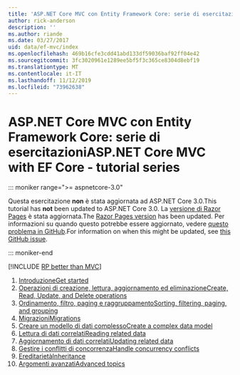 ```yaml
---
title: 'ASP.NET Core MVC con Entity Framework Core: serie di esercitazioni'
author: rick-anderson
description: ''
ms.author: riande
ms.date: 03/27/2017
uid: data/ef-mvc/index
ms.openlocfilehash: 469b16cfe3cdd41abd133df59036baf92ff04e42
ms.sourcegitcommit: 3fc3020961e1289ee5bf5f3c365ce8304d8ebf19
ms.translationtype: MT
ms.contentlocale: it-IT
ms.lasthandoff: 11/12/2019
ms.locfileid: "73962638"
---
```

# <a name="aspnet-core-mvc-with-ef-core---tutorial-series"></a><span data-ttu-id="07b94-102">ASP.NET Core MVC con Entity Framework Core: serie di esercitazioni</span><span class="sxs-lookup"><span data-stu-id="07b94-102">ASP.NET Core MVC with EF Core - tutorial series</span></span>

::: moniker range=">= aspnetcore-3.0"

<span data-ttu-id="07b94-103">Questa esercitazione **non** è stata aggiornata ad ASP.NET Core 3.0.</span><span class="sxs-lookup"><span data-stu-id="07b94-103">This tutorial has **not** been updated to ASP.NET Core 3.0.</span></span> <span data-ttu-id="07b94-104">La [versione di Razor Pages](xref:data/ef-rp/intro) è stata aggiornata.</span><span class="sxs-lookup"><span data-stu-id="07b94-104">The [Razor Pages version](xref:data/ef-rp/intro) has been updated.</span></span> <span data-ttu-id="07b94-105">Per informazioni su quando questo potrebbe essere aggiornato, vedere [questo problema in GitHub](https://github.com/aspnet/AspNetCore.Docs/issues/13920).</span><span class="sxs-lookup"><span data-stu-id="07b94-105">For information on when this might be updated, see [this GitHub issue](https://github.com/aspnet/AspNetCore.Docs/issues/13920).</span></span>

::: moniker-end

[!INCLUDE [RP better than MVC](../../includes/RP-EF/rp-over-mvc.md)]

1. [<span data-ttu-id="07b94-106">Introduzione</span><span class="sxs-lookup"><span data-stu-id="07b94-106">Get started</span></span>](xref:data/ef-mvc/intro)
1. [<span data-ttu-id="07b94-107">Operazioni di creazione, lettura, aggiornamento ed eliminazione</span><span class="sxs-lookup"><span data-stu-id="07b94-107">Create, Read, Update, and Delete operations</span></span>](xref:data/ef-mvc/crud)
1. [<span data-ttu-id="07b94-108">Ordinamento, filtro, paging e raggruppamento</span><span class="sxs-lookup"><span data-stu-id="07b94-108">Sorting, filtering, paging, and grouping</span></span>](xref:data/ef-mvc/sort-filter-page)
1. [<span data-ttu-id="07b94-109">Migrazioni</span><span class="sxs-lookup"><span data-stu-id="07b94-109">Migrations</span></span>](xref:data/ef-mvc/migrations)
1. [<span data-ttu-id="07b94-110">Creare un modello di dati complesso</span><span class="sxs-lookup"><span data-stu-id="07b94-110">Create a complex data model</span></span>](xref:data/ef-mvc/complex-data-model)
1. [<span data-ttu-id="07b94-111">Lettura di dati correlati</span><span class="sxs-lookup"><span data-stu-id="07b94-111">Reading related data</span></span>](xref:data/ef-mvc/read-related-data)
1. [<span data-ttu-id="07b94-112">Aggiornamento di dati correlati</span><span class="sxs-lookup"><span data-stu-id="07b94-112">Updating related data</span></span>](xref:data/ef-mvc/update-related-data)
1. [<span data-ttu-id="07b94-113">Gestire i conflitti di concorrenza</span><span class="sxs-lookup"><span data-stu-id="07b94-113">Handle concurrency conflicts</span></span>](xref:data/ef-mvc/concurrency)
1. [<span data-ttu-id="07b94-114">Ereditarietà</span><span class="sxs-lookup"><span data-stu-id="07b94-114">Inheritance</span></span>](xref:data/ef-mvc/inheritance)
1. [<span data-ttu-id="07b94-115">Argomenti avanzati</span><span class="sxs-lookup"><span data-stu-id="07b94-115">Advanced topics</span></span>](xref:data/ef-mvc/advanced)
